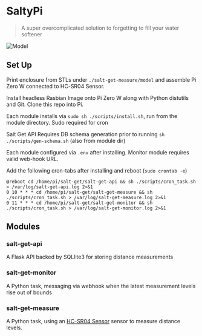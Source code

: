 # SaltyPi

> A super overcomplicated solution to forgetting to fill your water softener


![Model](https://i.imgur.com/N2VIsfT.jpg)

## Set Up

Print enclosure from  STLs under `./salt-get-measure/model` and assemble Pi Zero W connected to HC-SR04 Sensor.

Install headless Rasbian Image onto Pi Zero W along with Python distutils and Git. Clone this repo into Pi.

Each module installs via `sudo sh ./scripts/install.sh`, run from the module directory. Sudo required for cron

Salt Get API Requires DB schema generation prior to running `sh ./scripts/gen-schema.sh` (also from module dir)

Each module configured via `.env` after installing. Monitor module requires valid web-hook URL.

Add the following cron-tabs after installing and reboot (`sudo crontab -e`)

```
@reboot cd /home/pi/salt-get/salt-get-api && sh ./scripts/cron_task.sh > /var/log/salt-get-api.log 2>&1
0 10 * * * cd /home/pi/salt-get/salt-get-measure && sh ./scripts/cron_task.sh > /var/log/salt-get-measure.log 2>&1
0 11 * * * cd /home/pi/salt-get/salt-get-monitor && sh ./scripts/cron_task.sh > /var/log/salt-get-monitor.log 2>&1
```

## Modules

### salt-get-api

A Flask API backed by SQLlite3 for storing distance measurements

### salt-get-monitor

A Python task, messaging via webhook when the latest measurement levels rise out of bounds

### salt-get-measure

A Python task, using an [HC-SR04 Sensor](https://www.sparkfun.com/products/13959) sensor to measure distance levels.

